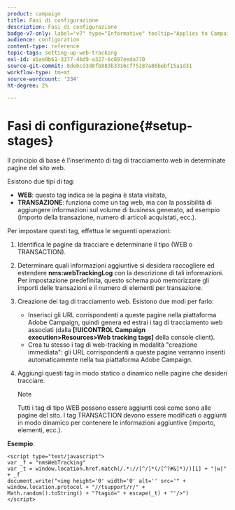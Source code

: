 ```yaml
---
product: campaign
title: Fasi di configurazione
description: Fasi di configurazione
badge-v7-only: label="v7" type="Informative" tooltip="Applies to Campaign Classic v7 only"
audience: configuration
content-type: reference
topic-tags: setting-up-web-tracking
exl-id: a5ae0b61-3377-46d9-a327-6c897eeda770
source-git-commit: 8debcd3d8fb883b3316cf75187a86bebf15a1d31
workflow-type: tm+mt
source-wordcount: '234'
ht-degree: 2%

---
```


# Fasi di configurazione{#setup-stages}

Il principio di base è l’inserimento di tag di tracciamento web in determinate pagine del sito web.

Esistono due tipi di tag:

* **WEB**: questo tag indica se la pagina è stata visitata,
* **TRANSAZIONE**: funziona come un tag web, ma con la possibilità di aggiungere informazioni sul volume di business generato, ad esempio (importo della transazione, numero di articoli acquistati, ecc.).

Per impostare questi tag, effettua le seguenti operazioni:

1. Identifica le pagine da tracciare e determinane il tipo (WEB o TRANSACTION).
1. Determinare quali informazioni aggiuntive si desidera raccogliere ed estendere **nms:webTrackingLog** con la descrizione di tali informazioni. Per impostazione predefinita, questo schema può memorizzare gli importi delle transazioni e il numero di elementi per transazione.
1. Creazione dei tag di tracciamento web. Esistono due modi per farlo:

   * Inserisci gli URL corrispondenti a queste pagine nella piattaforma Adobe Campaign, quindi genera ed estrai i tag di tracciamento web associati (dalla **[!UICONTROL Campaign execution>Resources>Web tracking tags]** della console client).
   * Crea tu stesso i tag di web-tracking in modalità &quot;creazione immediata&quot;: gli URL corrispondenti a queste pagine verranno inseriti automaticamente nella tua piattaforma Adobe Campaign.

1. Aggiungi questi tag in modo statico o dinamico nelle pagine che desideri tracciare.

   >[!NOTE]
   >
   >Tutti i tag di tipo WEB possono essere aggiunti così come sono alle pagine del sito. I tag TRANSACTION devono essere modificati o aggiunti in modo dinamico per contenere le informazioni aggiuntive (importo, elementi, ecc.).

**Esempio**:

```
<script type="text/javascript">
var _f = "nmsWebTracking"
var _t = window.location.href.match(/.*://[^/]*(/[^?#&]*)/)[1] + "|w|" + _f
document.write("<img height='0' width='0' alt='' src='" +
window.location.protocol + "//tsupport/r/" +
Math.random().toString() + "?tagid=" + escape(_t) + "'/>")
</script>
```
